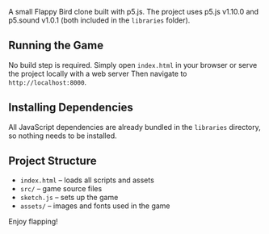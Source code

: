 A small Flappy Bird clone built with p5.js. The project uses p5.js v1.10.0 and p5.sound v1.0.1 (both included in the `libraries` folder).

## Running the Game

No build step is required. Simply open `index.html` in your browser or serve the project locally with a web server
Then navigate to `http://localhost:8000`.

## Installing Dependencies

All JavaScript dependencies are already bundled in the `libraries` directory, so nothing needs to be installed.

## Project Structure

- `index.html` – loads all scripts and assets
- `src/` – game source files
- `sketch.js` – sets up the game
- `assets/` – images and fonts used in the game

Enjoy flapping!
